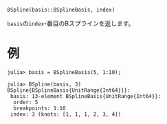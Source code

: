 ```
BSpline(basis::BSplineBasis, index)
```

`basis`の`index`-番目のBスプラインを返します。

# 例

```jldoctest
julia> basis = BSplineBasis(5, 1:10);

julia> BSpline(basis, 3)
BSpline{BSplineBasis{UnitRange{Int64}}}:
 basis: 13-element BSplineBasis{UnitRange{Int64}}:
  order: 5
  breakpoints: 1:10
 index: 3 (knots: [1, 1, 1, 2, 3, 4])
```
